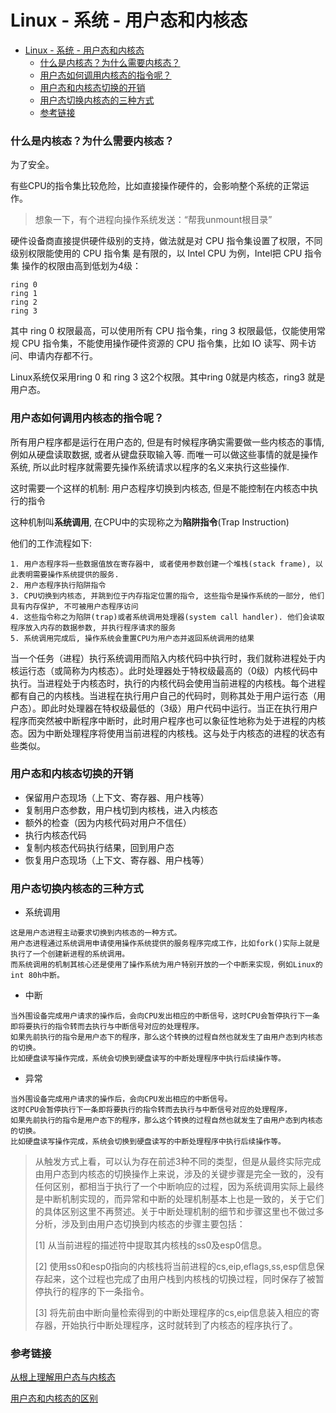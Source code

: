 # Linux - 系统 - 用户态和内核态

- [Linux - 系统 - 用户态和内核态](#linux---系统---用户态和内核态)
    - [什么是内核态？为什么需要内核态？](#什么是内核态为什么需要内核态)
    - [用户态如何调用内核态的指令呢？](#用户态如何调用内核态的指令呢)
    - [用户态和内核态切换的开销](#用户态和内核态切换的开销)
    - [用户态切换内核态的三种方式](#用户态切换内核态的三种方式)
    - [参考链接](#参考链接)

### 什么是内核态？为什么需要内核态？

为了安全。

有些CPU的指令集比较危险，比如直接操作硬件的，会影响整个系统的正常运作。

> 想象一下，有个进程向操作系统发送：“帮我unmount根目录”

硬件设备商直接提供硬件级别的支持，做法就是对 CPU 指令集设置了权限，不同级别权限能使用的 CPU 指令集 是有限的，以 Intel CPU 为例，Intel把 CPU 指令集 操作的权限由高到低划为4级：

```
ring 0
ring 1
ring 2
ring 3
```

其中 ring 0 权限最高，可以使用所有 CPU 指令集，ring 3 权限最低，仅能使用常规 CPU 指令集，不能使用操作硬件资源的 CPU 指令集，比如 IO 读写、网卡访问、申请内存都不行。

Linux系统仅采用ring 0 和 ring 3 这2个权限。其中ring 0就是内核态，ring3 就是用户态。



### 用户态如何调用内核态的指令呢？

所有用户程序都是运行在用户态的, 但是有时候程序确实需要做一些内核态的事情, 例如从硬盘读取数据, 或者从键盘获取输入等. 而唯一可以做这些事情的就是操作系统, 所以此时程序就需要先操作系统请求以程序的名义来执行这些操作.

这时需要一个这样的机制: 用户态程序切换到内核态, 但是不能控制在内核态中执行的指令

这种机制叫**系统调用**, 在CPU中的实现称之为**陷阱指令**(Trap Instruction)

他们的工作流程如下:

```
1. 用户态程序将一些数据值放在寄存器中, 或者使用参数创建一个堆栈(stack frame), 以此表明需要操作系统提供的服务.
2. 用户态程序执行陷阱指令
3. CPU切换到内核态, 并跳到位于内存指定位置的指令, 这些指令是操作系统的一部分, 他们具有内存保护, 不可被用户态程序访问
4. 这些指令称之为陷阱(trap)或者系统调用处理器(system call handler). 他们会读取程序放入内存的数据参数, 并执行程序请求的服务
5. 系统调用完成后, 操作系统会重置CPU为用户态并返回系统调用的结果
```

当一个任务（进程）执行系统调用而陷入内核代码中执行时，我们就称进程处于内核运行态（或简称为内核态）。此时处理器处于特权级最高的（0级）内核代码中执行。当进程处于内核态时，执行的内核代码会使用当前进程的内核栈。每个进程都有自己的内核栈。当进程在执行用户自己的代码时，则称其处于用户运行态（用户态）。即此时处理器在特权级最低的（3级）用户代码中运行。当正在执行用户程序而突然被中断程序中断时，此时用户程序也可以象征性地称为处于进程的内核态。因为中断处理程序将使用当前进程的内核栈。这与处于内核态的进程的状态有些类似。 



### 用户态和内核态切换的开销

- 保留用户态现场（上下文、寄存器、用户栈等）
- 复制用户态参数，用户栈切到内核栈，进入内核态
- 额外的检查（因为内核代码对用户不信任）
- 执行内核态代码
- 复制内核态代码执行结果，回到用户态
- 恢复用户态现场（上下文、寄存器、用户栈等）



### 用户态切换内核态的三种方式

- 系统调用

```
这是用户态进程主动要求切换到内核态的一种方式。
用户态进程通过系统调用申请使用操作系统提供的服务程序完成工作，比如fork()实际上就是执行了一个创建新进程的系统调用。
而系统调用的机制其核心还是使用了操作系统为用户特别开放的一个中断来实现，例如Linux的int 80h中断。
```

- 中断

```
当外围设备完成用户请求的操作后，会向CPU发出相应的中断信号，这时CPU会暂停执行下一条即将要执行的指令转而去执行与中断信号对应的处理程序。
如果先前执行的指令是用户态下的程序，那么这个转换的过程自然也就发生了由用户态到内核态的切换。
比如硬盘读写操作完成，系统会切换到硬盘读写的中断处理程序中执行后续操作等。
```

- 异常

```
当外围设备完成用户请求的操作后，会向CPU发出相应的中断信号。
这时CPU会暂停执行下一条即将要执行的指令转而去执行与中断信号对应的处理程序，
如果先前执行的指令是用户态下的程序，那么这个转换的过程自然也就发生了由用户态到内核态的切换。
比如硬盘读写操作完成，系统会切换到硬盘读写的中断处理程序中执行后续操作等。
```

> 从触发方式上看，可以认为存在前述3种不同的类型，但是从最终实际完成由用户态到内核态的切换操作上来说，涉及的关键步骤是完全一致的，没有任何区别，都相当于执行了一个中断响应的过程，因为系统调用实际上最终是中断机制实现的，而异常和中断的处理机制基本上也是一致的，关于它们的具体区别这里不再赘述。关于中断处理机制的细节和步骤这里也不做过多分析，涉及到由用户态切换到内核态的步骤主要包括：
>
> [1] 从当前进程的描述符中提取其内核栈的ss0及esp0信息。
>
> [2] 使用ss0和esp0指向的内核栈将当前进程的cs,eip,eflags,ss,esp信息保存起来，这个过程也完成了由用户栈到内核栈的切换过程，同时保存了被暂停执行的程序的下一条指令。
>
> [3] 将先前由中断向量检索得到的中断处理程序的cs,eip信息装入相应的寄存器，开始执行中断处理程序，这时就转到了内核态的程序执行了。



### 参考链接

[从根上理解用户态与内核态](https://juejin.cn/post/6923863670132850701)

[用户态和内核态的区别](https://blog.csdn.net/youngyoungla/article/details/53106671)

